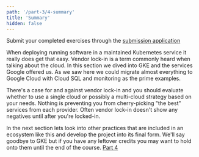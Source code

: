 ```yaml
---
path: '/part-3/4-summary'
title: 'Summary'
hidden: false
---
```


Submit your completed exercises through the [submission application](https://studies.cs.helsinki.fi/stats/courses/kubernetes2020)

When deploying running software in a maintained Kubernetes service it really does get that easy. Vendor lock-in is a term commonly heard when talking about the cloud. In this section we dived into GKE and the services Google offered us. As we saw here we could migrate almost everything to Google Cloud with Cloud SQL and monitoring as the prime examples.

There's a case for and against vendor lock-in and you should evaluate whether to use a single cloud or possibly a multi-cloud strategy based on your needs. Nothing is preventing you from cherry-picking "the best" services from each provider. Often vendor lock-in doesn't show any negatives until after you're locked-in.

In the next section lets look into other practices that are included in an ecosystem like this and develop the project into its final form. We'll say goodbye to GKE but if you have any leftover credits you may want to hold onto them until the end of the course. [Part 4](/part-4)

<quiz id="7b7cb09e-2815-4f19-9e42-060c8056fa1d"></quiz>

<quiz id="89d5053a-7623-4fbc-9e18-e7c757c77060"></quiz>
